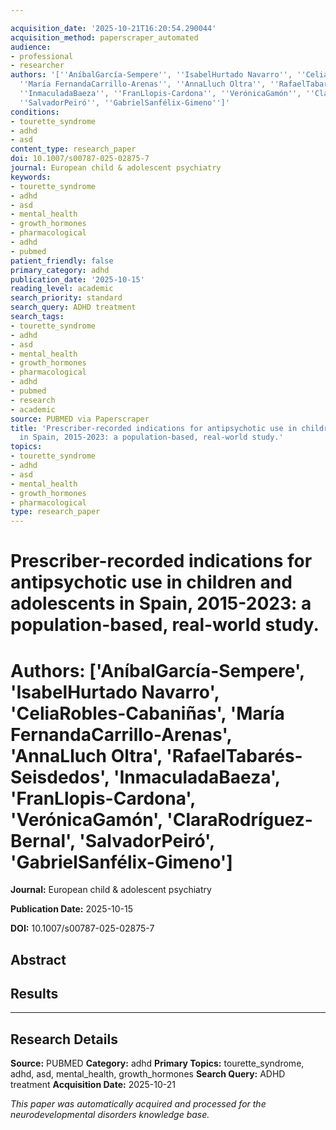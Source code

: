 ```yaml
---

acquisition_date: '2025-10-21T16:20:54.290044'
acquisition_method: paperscraper_automated
audience:
- professional
- researcher
authors: '[''AníbalGarcía-Sempere'', ''IsabelHurtado Navarro'', ''CeliaRobles-Cabaniñas'',
  ''María FernandaCarrillo-Arenas'', ''AnnaLluch Oltra'', ''RafaelTabarés-Seisdedos'',
  ''InmaculadaBaeza'', ''FranLlopis-Cardona'', ''VerónicaGamón'', ''ClaraRodríguez-Bernal'',
  ''SalvadorPeiró'', ''GabrielSanfélix-Gimeno'']'
conditions:
- tourette_syndrome
- adhd
- asd
content_type: research_paper
doi: 10.1007/s00787-025-02875-7
journal: European child & adolescent psychiatry
keywords:
- tourette_syndrome
- adhd
- asd
- mental_health
- growth_hormones
- pharmacological
- adhd
- pubmed
patient_friendly: false
primary_category: adhd
publication_date: '2025-10-15'
reading_level: academic
search_priority: standard
search_query: ADHD treatment
search_tags:
- tourette_syndrome
- adhd
- asd
- mental_health
- growth_hormones
- pharmacological
- adhd
- pubmed
- research
- academic
source: PUBMED via Paperscraper
title: 'Prescriber-recorded indications for antipsychotic use in children and adolescents
  in Spain, 2015-2023: a population-based, real-world study.'
topics:
- tourette_syndrome
- adhd
- asd
- mental_health
- growth_hormones
- pharmacological
type: research_paper
---
```




# Prescriber-recorded indications for antipsychotic use in children and adolescents in Spain, 2015-2023: a population-based, real-world study.

# **Authors:** ['AníbalGarcía-Sempere', 'IsabelHurtado Navarro', 'CeliaRobles-Cabaniñas', 'María FernandaCarrillo-Arenas', 'AnnaLluch Oltra', 'RafaelTabarés-Seisdedos', 'InmaculadaBaeza', 'FranLlopis-Cardona', 'VerónicaGamón', 'ClaraRodríguez-Bernal', 'SalvadorPeiró', 'GabrielSanfélix-Gimeno']

**Journal:** European child & adolescent psychiatry

**Publication Date:** 2025-10-15

**DOI:** 10.1007/s00787-025-02875-7

## Abstract

## Results

---

## Research Details

**Source:** PUBMED
**Category:** adhd
**Primary Topics:** tourette_syndrome, adhd, asd, mental_health, growth_hormones
**Search Query:** ADHD treatment
**Acquisition Date:** 2025-10-21

*This paper was automatically acquired and processed for the neurodevelopmental disorders knowledge base.*
